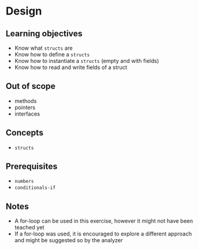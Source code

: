 # Design

## Learning objectives

- Know what `structs` are
- Know how to define a `structs`
- Know how to instantiate a `structs` (empty and with fields)
- Know how to read and write fields of a struct

## Out of scope

- methods
- pointers
- interfaces

## Concepts

- `structs`

## Prerequisites

- `numbers`
- `conditionals-if`

## Notes

- A for-loop can be used in this exercise, however it might not have been teached yet
- If a for-loop was used, it is encouraged to explore a different approach and might be suggested so by the analyzer
